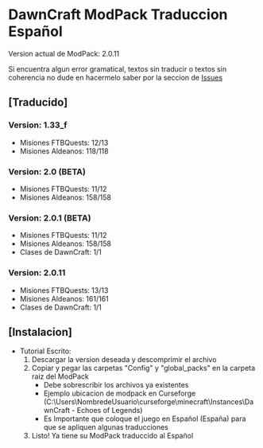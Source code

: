 # DawnCraft ModPack Traduccion Español

Version actual de ModPack: 2.0.11

Si encuentra algun error gramatical, textos sin traducir o textos sin coherencia no dude en hacermelo saber por la seccion de [Issues](https://github.com/Mexes-GM/DawnCraft-Traduccion-ES/issues)

## [Traducido]
### Version: 1.33_f
 - Misiones FTBQuests: 12/13
 - Misiones Aldeanos: 118/118
### Version: 2.0 (BETA)
 - Misiones FTBQuests: 11/12
 - Misiones Aldeanos: 158/158
### Version: 2.0.1 (BETA)
  - Misiones FTBQuests: 11/12
  - Misiones Aldeanos: 158/158
  - Clases de DawnCraft: 1/1
### Version: 2.0.11
  - Misiones FTBQuests: 13/13
  - Misiones Aldeanos: 161/161
  - Clases de DawnCraft: 1/1
## [Instalacion]
 - Tutorial Escrito:
   1. Descargar la version deseada y descomprimir el archivo
   2. Copiar y pegar las carpetas "Config" y "global_packs" en la carpeta raiz del ModPack
      - Debe sobrescribir los archivos ya existentes
      - Ejemplo ubicacion de modpack en Curseforge (C:\Users\NombredeUsuario\curseforge\minecraft\Instances\DawnCraft - Echoes of Legends)
      - Es Importante que coloque el juego en Español (España) para que se apliquen algunas traducciones
   3. Listo! Ya tiene su ModPack traduccido al Español
